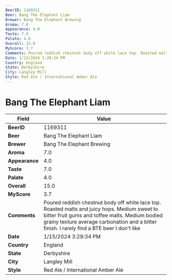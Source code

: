 ```yaml
---
BeerID: 1169311
Beer: Bang The Elephant Liam
Brewer: Bang The Elephant Brewing
Aroma: 7.0
Appearance: 4.0
Taste: 7.0
Palate: 4.0
Overall: 15.0
MyScore: 3.7
Comments: Poured reddish chestnut body off white lace top. Roasted malts and juicy hops. Medium sweet to bitter fruit gums and toffee malts. Medium bodied grainy texture average carbonation and a bitter finish. I rarely find a BTE beer I don't like
Date: 1/15/2024 3:29:34 PM
Country: England
State: Derbyshire
City: Langley Mill
Style: Red Ale / International Amber Ale
---
```


# Bang The Elephant Liam

| Field         | Value |
|---------------|-------|
| **BeerID** | 1169311 |
| **Beer** | Bang The Elephant Liam |
| **Brewer** | Bang The Elephant Brewing |
| **Aroma** | 7.0 |
| **Appearance** | 4.0 |
| **Taste** | 7.0 |
| **Palate** | 4.0 |
| **Overall** | 15.0 |
| **MyScore** | 3.7 |
| **Comments** | Poured reddish chestnut body off white lace top. Roasted malts and juicy hops. Medium sweet to bitter fruit gums and toffee malts. Medium bodied grainy texture average carbonation and a bitter finish. I rarely find a BTE beer I don't like  |
| **Date** | 1/15/2024 3:29:34 PM |
| **Country** | England |
| **State** | Derbyshire |
| **City** | Langley Mill |
| **Style** | Red Ale / International Amber Ale |
